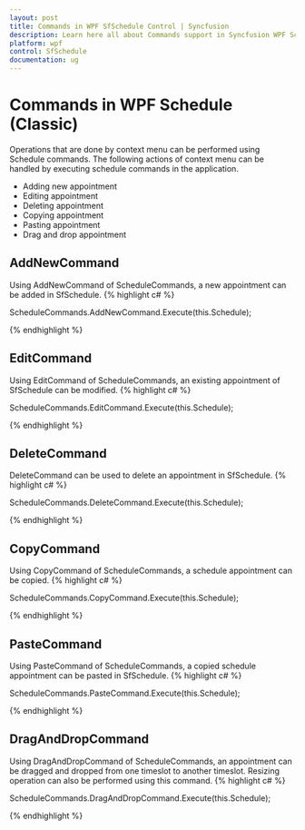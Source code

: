 ```yaml
---
layout: post
title: Commands in WPF SfSchedule Control | Syncfusion
description: Learn here all about Commands support in Syncfusion WPF Schedule (Classic) control, its elements and more details.
platform: wpf
control: SfSchedule
documentation: ug
---
```


# Commands in WPF Schedule (Classic)

Operations that are done by context menu can be performed using Schedule commands. The following actions of context menu can be handled by executing schedule commands in the application.

* Adding new appointment
* Editing appointment
* Deleting appointment
* Copying appointment
* Pasting appointment
* Drag and drop appointment



## AddNewCommand

Using AddNewCommand of ScheduleCommands, a new appointment can be added in SfSchedule.
{% highlight c# %}

ScheduleCommands.AddNewCommand.Execute(this.Schedule);


{% endhighlight  %}


## EditCommand

Using EditCommand of ScheduleCommands, an existing appointment of SfSchedule can be modified.
{% highlight c# %}

ScheduleCommands.EditCommand.Execute(this.Schedule);



{% endhighlight  %}

## DeleteCommand

DeleteCommand can be used to delete an appointment in SfSchedule.
{% highlight c# %}

ScheduleCommands.DeleteCommand.Execute(this.Schedule);


{% endhighlight  %}


## CopyCommand

Using CopyCommand of ScheduleCommands, a schedule appointment can be copied.
{% highlight c# %}

ScheduleCommands.CopyCommand.Execute(this.Schedule);


{% endhighlight  %}


## PasteCommand

Using PasteCommand of ScheduleCommands, a copied schedule appointment can be pasted in SfSchedule.
{% highlight c# %}

ScheduleCommands.PasteCommand.Execute(this.Schedule);



{% endhighlight %}

## DragAndDropCommand

Using DragAndDropCommand of ScheduleCommands, an appointment can be dragged and dropped from one timeslot to another timeslot. Resizing operation can also be performed using this command.
{% highlight c# %}

ScheduleCommands.DragAndDropCommand.Execute(this.Schedule);


{% endhighlight  %}


